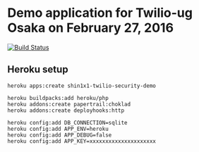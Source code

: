 # Demo application for Twilio-ug Osaka on February 27, 2016

[![Build Status](https://travis-ci.org/shin1x1/twilio-api-security-demo.svg?branch=master)](https://travis-ci.org/shin1x1/twilio-api-security-demo)

## Heroku setup

```
heroku apps:create shin1x1-twilio-security-demo

heroku buildpacks:add heroku/php
heroku addons:create papertrail:choklad
heroku addons:create deployhooks:http

heroku config:add DB_CONNECTION=sqlite
heroku config:add APP_ENV=heroku
heroku config:add APP_DEBUG=false
heroku config:add APP_KEY=xxxxxxxxxxxxxxxxxxxxx
```